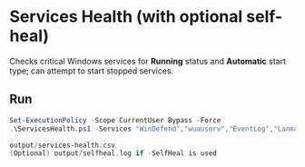 # Services Health (with optional self-heal)

Checks critical Windows services for **Running** status and **Automatic** start type; can attempt to start stopped services.

## Run
```powershell
Set-ExecutionPolicy -Scope CurrentUser Bypass -Force
.\ServicesHealth.ps1 -Services "WinDefend","wuauserv","EventLog","LanmanWorkstation" -SelfHeal

output/services-health.csv
(Optional) output/selfheal.log if -SelfHeal is used
